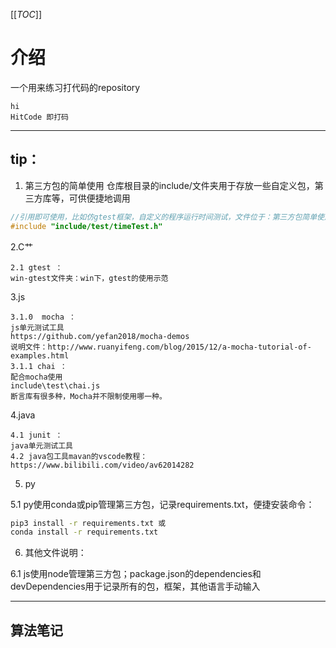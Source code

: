 [[_TOC_]]

# 介绍
一个用来练习打代码的repository
```
hi
HitCode 即打码
```
***
## tip：
1. 第三方包的简单使用
 仓库根目录的include/文件夹用于存放一些自定义包，第三方库等，可供便捷地调用
```c++
//引用即可使用，比如仿gtest框架，自定义的程序运行时间测试，文件位于：第三方包简单使用/timeTest.cpp，代码如下：
#include "include/test/timeTest.h"
```

2.C艹
```
2.1 gtest ：
win-gtest文件夹：win下，gtest的使用示范
```
 
3.js
```
3.1.0  mocha ：
js单元测试工具
https://github.com/yefan2018/mocha-demos
说明文件：http://www.ruanyifeng.com/blog/2015/12/a-mocha-tutorial-of-examples.html
3.1.1 chai ：
配合mocha使用
include\test\chai.js
断言库有很多种，Mocha并不限制使用哪一种。
```
 
4.java 
```
4.1 junit ：
java单元测试工具
4.2 java包工具mavan的vscode教程：https://www.bilibili.com/video/av62014282
```
5. py 

5.1 py使用conda或pip管理第三方包，记录requirements.txt，便捷安装命令：
```bash
pip3 install -r requirements.txt 或 
conda install -r requirements.txt
```
 
6. 其他文件说明：

6.1 js使用node管理第三方包；package.json的dependencies和devDependencies用于记录所有的包，框架，其他语言手动输入
   
 
***
## 算法笔记





